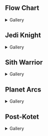 ## Flow Chart

<details class='gal'><summary>Gallery</summary>
<img src="img/swtor.1.0.png" />
<img src="img/swtor.1.1.png" />
<img src="img/swtor.1.2.png" />
<img src="img/swtor.1.3.png" />
<img src="img/swtor.1.4.png" />
<img src="img/swtor.2.png" />
<img src="img/swtor.3.png" />
<img src="img/swtor.4.5.png" />
<img src="img/swtor.6.png" />
<img src="img/swtor.7.png" />
</details>

## Jedi Knight
<details><summary>Gallery</summary>
<ul>
<li><a href="https://bikuluki.github.io/swtor.knight.1.0.1.tython">swtor.knight.1.0.1.tython</a></li>
<li><a href="https://bikuluki.github.io/swtor.knight.1.0.2.fleet">swtor.knight.1.0.2.fleet</a></li>
<li><a href="https://bikuluki.github.io/swtor.knight.1.0.3.coruscant">swtor.knight.1.0.3.coruscant</a></li>
<li><a href="https://bikuluki.github.io/swtor.knight.1.1.1.ord.mantell">swtor.knight.1.1.1.ord.mantell</a></li>
<li><a href="https://bikuluki.github.io/swtor.knight.1.1.2.taris">swtor.knight.1.1.2.taris</a></li>
<li><a href="https://bikuluki.github.io/swtor.knight.1.1.3.nar.shaddaa">swtor.knight.1.1.3.nar.shaddaa</a></li>
<li><a href="https://bikuluki.github.io/swtor.knight.1.1.4.abandonded.mining.facility.and.tython">swtor.knight.1.1.4.abandonded.mining.facility.and.tython</a></li>
<li><a href="https://bikuluki.github.io/swtor.knight.1.1.5.alderaan">swtor.knight.1.1.5.alderaan</a></li>
<li><a href="https://bikuluki.github.io/swtor.knight.1.1.6.tatooine">swtor.knight.1.1.6.tatooine</a></li>
<li><a href="https://bikuluki.github.io/swtor.knight.1.1.7.uphrades">swtor.knight.1.1.7.uphrades</a></li>
<li><a href="https://bikuluki.github.io/swtor.knight.1.1.8.opressor.and.tython">swtor.knight.1.1.8.opressor.and.tython</a></li>
<li><a href="https://bikuluki.github.io/swtor.knight.1.2.1.balmorra">swtor.knight.1.2.1.balmorra</a></li>
<li><a href="https://bikuluki.github.io/swtor.knight.1.2.2.quesh">swtor.knight.1.2.2.quesh</a></li>
<li><a href="https://bikuluki.github.io/swtor.knight.1.2.3.hoth">swtor.knight.1.2.3.hoth</a></li>
<li><a href="https://bikuluki.github.io/swtor.knight.1.2.4.fp.jedi.prisoner.taral.v.maelstrom.prison">swtor.knight.1.2.4.fp.jedi.prisoner.taral.v.maelstrom.prison</a></li>
<li><a href="https://bikuluki.github.io/swtor.knight.1.2.5.emperor.fortress">swtor.knight.1.2.5.emperor.fortress</a></li>
<li><a href="https://bikuluki.github.io/swtor.knight.1.3.1.belsavis">swtor.knight.1.3.1.belsavis</a></li>
<li><a href="https://bikuluki.github.io/swtor.knight.1.3.2.korriban.flame">swtor.knight.1.3.2.korriban.flame</a></li>
<li><a href="https://bikuluki.github.io/swtor.knight.1.3.3.voss">swtor.knight.1.3.3.voss</a></li>
<li><a href="https://bikuluki.github.io/swtor.knight.1.3.4.corellia">swtor.knight.1.3.4.corellia</a></li>
<li><a href="https://bikuluki.github.io/swtor.knight.1.3.5.dromund.kaas">swtor.knight.1.3.5.dromund.kaas</a></li>
</ul>
</details>

## Sith Warrior 
<details><summary>Gallery</summary><ul>
<li><a href="https://bikuluki.github.io/swtor.warrior.0.1.korriban">swtor.warrior.0.1.korriban</a></li>
<li><a href="https://bikuluki.github.io/swtor.warrior.0.2.black.talon">swtor.warrior.0.2.black.talon</a></li>
<li><a href="https://bikuluki.github.io/swtor.warrior.0.3.dromund.kaas.n.vette.n.hk">swtor.warrior.0.3.dromund.kaas.n.vette.n.hk</a></li>
<li><a href="https://bikuluki.github.io/swtor.warrior.1.1.balmorra">swtor.warrior.1.1.balmorra</a></li>
<li><a href="https://bikuluki.github.io/swtor.warrior.1.2.nar.shaddaa">swtor.warrior.1.2.nar.shaddaa</a></li>
<li><a href="https://bikuluki.github.io/swtor.warrior.1.3.orbital.station">swtor.warrior.1.3.orbital.station</a></li>
<li><a href="https://bikuluki.github.io/swtor.warrior.1.4.alderaan">swtor.warrior.1.4.alderaan</a></li>
<li><a href="https://bikuluki.github.io/swtor.warrior.1.5.tatooine">swtor.warrior.1.5.tatooine</a></li>
<li><a href="https://bikuluki.github.io/swtor.warrior.1.6.jaessa.ship">swtor.warrior.1.6.jaessa.ship</a></li>
<li><a href="https://bikuluki.github.io/swtor.warrior.1.7.hutta">swtor.warrior.1.7.hutta</a></li>
<li><a href="https://bikuluki.github.io/swtor.warrior.2.0.plan.zero">swtor.warrior.2.0.plan.zero</a></li>
<li><a href="https://bikuluki.github.io/swtor.warrior.2.1.taris">swtor.warrior.2.1.taris</a></li>
<li><a href="https://bikuluki.github.io/swtor.warrior.2.2.darth.vengean.flagship">swtor.warrior.2.2.darth.vengean.flagship</a></li>
<li><a href="https://bikuluki.github.io/swtor.warrior.2.3.hoth">swtor.warrior.2.3.hoth</a></li>
<li><a href="https://bikuluki.github.io/swtor.warrior.2.4.dromund.kaas">swtor.warrior.2.4.dromund.kaas</a></li>
<li><a href="https://bikuluki.github.io/swtor.warrior.3.1.quesh">swtor.warrior.3.1.quesh</a></li>
<li><a href="https://bikuluki.github.io/swtor.warrior.3.2.belsavis">swtor.warrior.3.2.belsavis</a></li>
<li><a href="https://bikuluki.github.io/swtor.warrior.3.3.hoth">swtor.warrior.3.3.hoth</a></li>
<li><a href="https://bikuluki.github.io/swtor.warrior.3.4.voss">swtor.warrior.3.4.voss</a></li>
<li><a href="https://bikuluki.github.io/swtor.warrior.3.5.corellia">swtor.warrior.3.5.corellia</a></li>
<li><a href="https://bikuluki.github.io/swtor.warrior.3.6.korriban">swtor.warrior.3.6.korriban</a></li>
</ul></details>

## Planet Arcs
<details><summary>Gallery</summary><ul>
<li><a href="https://bikuluki.github.io/swtor.planet.01.coruscant">swtor.planet.01.coruscant</a></li>
</ul></details>

## Post-Kotet
<details><summary>Gallery</summary><ul>
<li><a href="https://bikuluki.github.io/swtor.post.kotet">swtor.post.kotet</a></li>
</ul></details>
